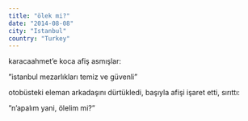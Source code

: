 ```yaml
---
title: "ölek mi?"
date: "2014-08-08"
city: "Istanbul"
country: "Turkey"
---
```


karacaahmet’e koca afiş asmışlar:

”istanbul mezarlıkları temiz ve güvenli”

otobüsteki eleman arkadaşını dürtükledi, başıyla afişi işaret etti, sırıttı:

”n’apalım yani, ölelim mi?”
